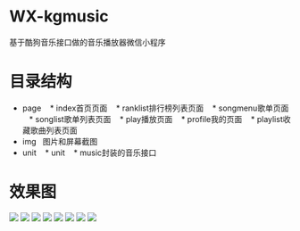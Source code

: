 # WX-kgmusic
基于酷狗音乐接口做的音乐播放器微信小程序

# 目录结构
* page
    * index首页页面
    * ranklist排行榜列表页面
    * songmenu歌单页面
    * songlist歌单列表页面
    * play播放页面
    * profile我的页面
    * playlist收藏歌曲列表页面
* img   图片和屏幕截图
* unit
    * unit
    * music封装的音乐接口


# 效果图

![](https://github.com/Ercyao/WX-kgmusic/blob/master/img/1-1.jpg)
![](https://github.com/Ercyao/WX-kgmusic/blob/master/img/1-2.jpg)
![](https://github.com/Ercyao/WX-kgmusic/blob/master/img/1-3.jpg)
![](https://github.com/Ercyao/WX-kgmusic/blob/master/img/2-1.jpg)
![](https://github.com/Ercyao/WX-kgmusic/blob/master/img/2-2.jpg)
![](https://github.com/Ercyao/WX-kgmusic/blob/master/img/3-1.jpg)
![](https://github.com/Ercyao/WX-kgmusic/blob/master/img/3-2.jpg)
![](https://github.com/Ercyao/WX-kgmusic/blob/master/img/4-1.jpg)


